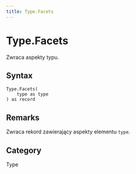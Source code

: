 ```yaml
---
title: Type.Facets
---
```


# Type.Facets


Zwraca aspekty typu.


## Syntax

```powerquery
Type.Facets(
    type as type
) as record
```


## Remarks

Zwraca rekord zawierający aspekty elementu <code>type</code>.



## Category
Type
